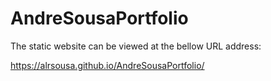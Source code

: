 # AndreSousaPortfolio

The static website can be viewed at the bellow URL address:

https://alrsousa.github.io/AndreSousaPortfolio/
